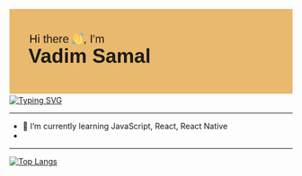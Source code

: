 ![](/header.png)
[![Typing SVG](https://readme-typing-svg.herokuapp.com?color=%2336BCF7&size=22&duration=3500&lines=Web+developer)](https://git.io/typing-svg) 
  
---
- 🌱 I’m currently learning JavaScript, React, React Native
- 
 
---
[![Top Langs](https://github-readme-stats.vercel.app/api/top-langs/?username=casder-succ&layout=compact)](https://github.com/anuraghazra/github-readme-stats)
<!--

- 🔭 I’m currently working on ...
- 🌱 I’m currently learning ...
- 👯 I’m looking to collaborate on ...
- 🤔 I’m looking for help with ...
- 💬 Ask me about ...
- 📫 How to reach me: ...
- 😄 Pronouns: ...
- ⚡ Fun fact: ...
-->
